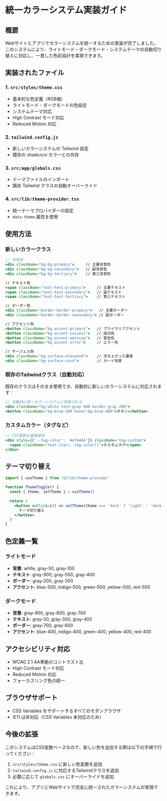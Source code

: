 # 統一カラーシステム実装ガイド

## 概要

Webサイトとアプリでカラーシステムを統一するための実装が完了しました。このシステムにより、ライトモード・ダークモード・システムテーマの自動切り替えに対応し、一貫した色彩設計を実現できます。

## 実装されたファイル

### 1. `src/styles/theme.css`
- 基本的な色定義（RGB値）
- ライトモード・ダークモードの色設定
- システムテーマ対応
- High Contrast モード対応
- Reduced Motion 対応

### 2. `tailwind.config.js`
- 新しいカラーシステムの Tailwind 設定
- 既存の shadcn/ui カラーとの共存

### 3. `src/app/globals.css`
- テーマファイルのインポート
- 既存 Tailwind クラスの自動オーバーライド

### 4. `src/lib/theme-provider.tsx`
- 統一テーマプロバイダーの設定
- `data-theme` 属性を使用

## 使用方法

### 新しいカラークラス

```jsx
// 背景色
<div className="bg-bg-primary">     // 主要背景色
<div className="bg-bg-secondary">   // 副背景色
<div className="bg-bg-tertiary">    // 第三背景色

// テキスト色
<span className="text-text-primary">     // 主要テキスト
<span className="text-text-secondary">   // 副テキスト
<span className="text-text-tertiary">    // 第三テキスト

// ボーダー色
<div className="border-border-primary">   // 主要ボーダー
<div className="border-border-secondary"> // 副ボーダー

// アクセント色
<button className="bg-accent-primary">   // プライマリアクセント
<button className="bg-accent-success">   // 成功色
<button className="bg-accent-warning">   // 警告色
<button className="bg-accent-error">     // エラー色

// サーフェス色
<div className="bg-surface-elevated">    // 浮き上がった要素
<div className="bg-surface-card">        // カード背景
```

### 既存のTailwindクラス（自動対応）

既存のクラスはそのまま使用でき、自動的に新しいカラーシステムに対応されます：

```jsx
// 自動的に統一カラーシステムに変換される
<div className="bg-white text-gray-900 border-gray-200">
<button className="bg-blue-500 hover:bg-blue-600">ボタン</button>
```

### カスタムカラー（タグなど）

```jsx
// CSS変数を直接使用
<div style={{'--tag-color': '#ef4444'}} className="tag-custom">
  <span className="text-[var(--tag-color)]">カスタムタグ</span>
</div>
```

## テーマ切り替え

```jsx
import { useTheme } from '@/lib/theme-provider'

function ThemeToggle() {
  const { theme, setTheme } = useTheme()
  
  return (
    <button onClick={() => setTheme(theme === 'dark' ? 'light' : 'dark')}>
      テーマ切り替え
    </button>
  )
}
```

## 色定義一覧

### ライトモード
- **背景**: white, gray-50, gray-100
- **テキスト**: gray-900, gray-500, gray-400
- **ボーダー**: gray-200, gray-300
- **アクセント**: blue-500, indigo-500, green-500, yellow-500, red-500

### ダークモード
- **背景**: gray-900, gray-800, gray-700
- **テキスト**: gray-50, gray-300, gray-400
- **ボーダー**: gray-700, gray-600
- **アクセント**: blue-400, indigo-400, green-400, yellow-400, red-400

## アクセシビリティ対応

- WCAG 2.1 AA準拠のコントラスト比
- High Contrast モード対応
- Reduced Motion 対応
- フォーカスリング色の統一

## ブラウザサポート

- CSS Variables をサポートするすべてのモダンブラウザ
- IE11 は非対応（CSS Variables 未対応のため）

## 今後の拡張

このシステムはCSS変数ベースなので、新しい色を追加する際は以下の手順で行ってください：

1. `src/styles/theme.css` に新しい色変数を追加
2. `tailwind.config.js` に対応するTailwindクラスを追加
3. 必要に応じて `globals.css` にオーバーライドを追加

これにより、アプリとWebサイトで完全に統一されたカラーシステムが実現できます。